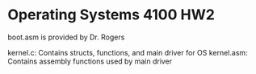 # Operating Systems 4100 HW2

boot.asm is provided by Dr. Rogers

kernel.c: Contains structs, functions, and main driver for OS
kernel.asm: Contains assembly functions used by main driver